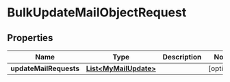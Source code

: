 

# BulkUpdateMailObjectRequest


## Properties

| Name | Type | Description | Notes |
|------------ | ------------- | ------------- | -------------|
|**updateMailRequests** | [**List&lt;MyMailUpdate&gt;**](MyMailUpdate.md) |  |  [optional] |



